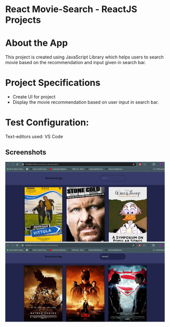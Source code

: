 # React Movie-Search - ReactJS Projects
# About the App
This project is created using JavaScript Library which helps users to search movie based on the recommendation and input given in search bar.

# Project Specifications
- Create UI for project
- Display the movie recommendation based on user input in search bar.

# Test Configuration:

Text-editors used: VS Code

  ## Screenshots

![Screenshot (28)](https://github.com/Pujash19/MovieSearch-usingJs/blob/main/movieSearch_js/main-page.png)
![Screenshot (29)](https://github.com/Pujash19/MovieSearch-usingJs/blob/main/movieSearch_js/preview.png)
